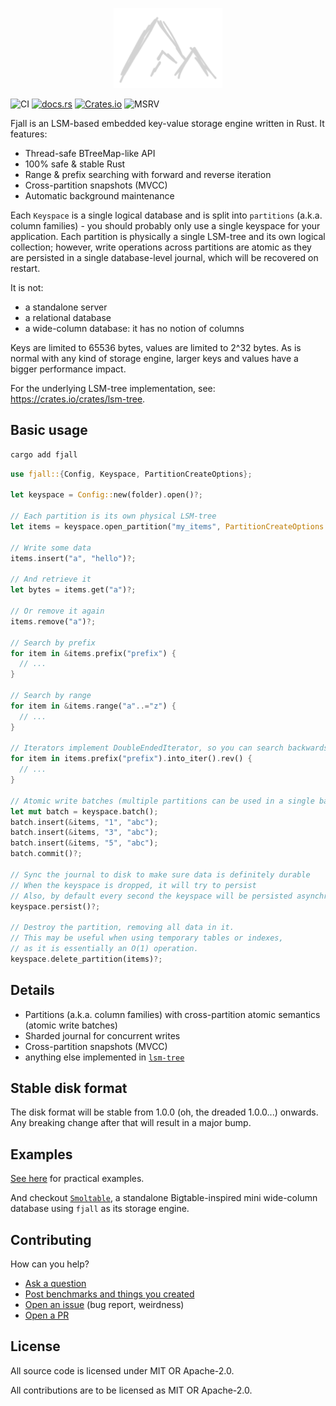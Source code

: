 <p align="center">
  <img src="/logo.png" height="128">
</p>
<p align="center>
  (temporary logo)
</p>

[![CI](https://github.com/fjall-rs/fjall/actions/workflows/test.yml/badge.svg)](https://github.com/fjall-rs/fjall/actions/workflows/test.yml)
[![docs.rs](https://img.shields.io/docsrs/fjall?color=green)](https://docs.rs/fjall)
[![Crates.io](https://img.shields.io/crates/v/fjall?color=blue)](https://crates.io/crates/fjall)
![MSRV](https://img.shields.io/badge/MSRV-1.74.0-blue)

Fjall is an LSM-based embedded key-value storage engine written in Rust. It features:

- Thread-safe BTreeMap-like API
- 100% safe & stable Rust
- Range & prefix searching with forward and reverse iteration
- Cross-partition snapshots (MVCC)
- Automatic background maintenance

Each `Keyspace` is a single logical database and is split into `partitions` (a.k.a. column families) - you should probably only use a single keyspace for your application. Each partition is physically a single LSM-tree and its own logical collection; however, write operations across partitions are atomic as they are persisted in a single database-level journal, which will be recovered on restart.

It is not:

- a standalone server
- a relational database
- a wide-column database: it has no notion of columns

Keys are limited to 65536 bytes, values are limited to 2^32 bytes. As is normal with any kind of storage engine, larger keys and values have a bigger performance impact.

For the underlying LSM-tree implementation, see: <https://crates.io/crates/lsm-tree>.

## Basic usage

```bash
cargo add fjall
```

```rust
use fjall::{Config, Keyspace, PartitionCreateOptions};

let keyspace = Config::new(folder).open()?;

// Each partition is its own physical LSM-tree
let items = keyspace.open_partition("my_items", PartitionCreateOptions::default())?;

// Write some data
items.insert("a", "hello")?;

// And retrieve it
let bytes = items.get("a")?;

// Or remove it again
items.remove("a")?;

// Search by prefix
for item in &items.prefix("prefix") {
  // ...
}

// Search by range
for item in &items.range("a"..="z") {
  // ...
}

// Iterators implement DoubleEndedIterator, so you can search backwards, too!
for item in items.prefix("prefix").into_iter().rev() {
  // ...
}

// Atomic write batches (multiple partitions can be used in a single batch)
let mut batch = keyspace.batch();
batch.insert(&items, "1", "abc");
batch.insert(&items, "3", "abc");
batch.insert(&items, "5", "abc");
batch.commit()?;

// Sync the journal to disk to make sure data is definitely durable
// When the keyspace is dropped, it will try to persist
// Also, by default every second the keyspace will be persisted asynchronously
keyspace.persist()?;

// Destroy the partition, removing all data in it.
// This may be useful when using temporary tables or indexes,
// as it is essentially an O(1) operation.
keyspace.delete_partition(items)?;
```

## Details

- Partitions (a.k.a. column families) with cross-partition atomic semantics (atomic write batches)
- Sharded journal for concurrent writes
- Cross-partition snapshots (MVCC)
- anything else implemented in [`lsm-tree`](https://github.com/fjall-rs/fjall/tree/main/lsm-tree)

## Stable disk format

The disk format will be stable from 1.0.0 (oh, the dreaded 1.0.0...) onwards. Any breaking change after that will result in a major bump.

## Examples

[See here](https://github.com/fjall-rs/fjall/tree/main/fjall/examples) for practical examples.

And checkout [`Smoltable`](https://github.com/marvin-j97/smoltable), a standalone Bigtable-inspired mini wide-column database using `fjall` as its storage engine.

## Contributing

How can you help?

- [Ask a question](https://github.com/fjall-rs/fjall/discussions/new?category=q-a)
- [Post benchmarks and things you created](https://github.com/fjall-rs/fjall/discussions/new?category=show-and-tell)
- [Open an issue](https://github.com/fjall-rs/fjall/issues/new) (bug report, weirdness)
- [Open a PR](https://github.com/fjall-rs/fjall/compare)

## License

All source code is licensed under MIT OR Apache-2.0.

All contributions are to be licensed as MIT OR Apache-2.0.
